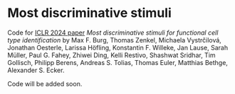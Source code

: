 # Most discriminative stimuli

Code for [ICLR  2024 paper](https://openreview.net/forum?id=9W6KaAcYlr) *Most discriminative stimuli for functional cell type identification* by Max F. Burg, Thomas Zenkel, Michaela Vystrčilová, Jonathan Oesterle, Larissa Höfling, Konstantin F. Willeke, Jan Lause, Sarah Müller, Paul G. Fahey, Zhiwei Ding, Kelli Restivo, Shashwat Sridhar, Tim Gollisch, Philipp Berens, Andreas S. Tolias, Thomas Euler, Matthias Bethge, Alexander S. Ecker.

Code will be added soon.
